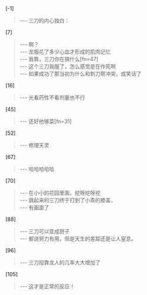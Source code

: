 
[-1] 
>--- 三刀的内心独白：<br>

[7] 
>--- 啊？<br>
>--- 龙服花了多少心血才形成的肌肉记忆<br>
>--- 我靠，三刀你在搞什么[fn=47]<br>
>--- 这个三刀我服了，怎么感觉是在作死啊<br>
>--- 如果成功了那当初为什么和刺刀帮冲突，成笑话了<br>

[16] 
>--- 光看药性不看剂量也不行<br>

[45] 
>--- 还好他够菜[fn=31]<br>

[52] 
>--- 修理天灵<br>

[67] 
>--- 哈哈哈哈哈<br>

[70] 
>--- 在小小的花园里面，挖呀挖呀挖<br>
>--- 跳起来的三刀终于打到了小乖的膝盖，<br>
>--- 有画面了<br>

[88] 
>--- 三刀可以变成厨子<br>
>--- 都说努力有用，但是天生的差距还是让人窒息。<br>

[96] 
>--- 三刀投靠龙人的几率大大增加了<br>

[105] 
>--- 这才是正常的反应！<br>

